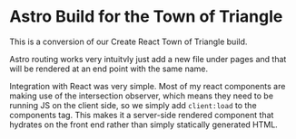 # Astro Build for the Town of Triangle 

This is a conversion of our Create React Town of Triangle build. 

Astro routing works very intuitvly just add a new file under pages and that will be rendered at an end point with the same name. 

Integration with React was very simple. Most of my react components are making use of the intersection observer, which means they need to be running JS on the client side, so we simply add `client:load` to the components tag. This makes it a server-side rendered component that hydrates on the front end rather than simply statically generated HTML.